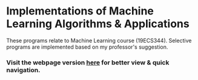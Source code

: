 # Implementations of Machine Learning Algorithms &amp; Applications

These programs relate to Machine Learning course (19ECS344). Selective programs are implemented based on my professor's suggestion.<br>
### Visit the webpage version [here](https://prosamva.github.io/WAD-LAB/) for better view &amp; quick navigation.
